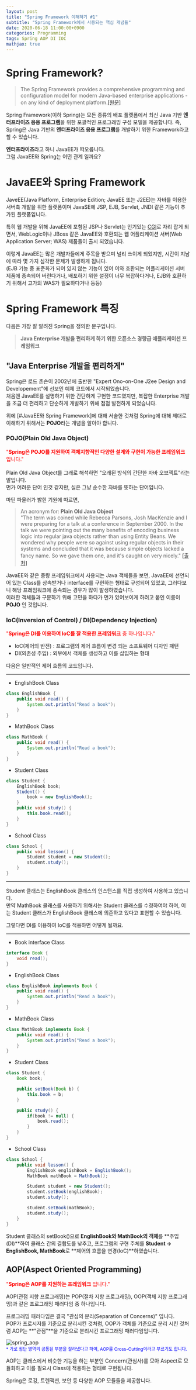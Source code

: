 ```yaml
---
layout: post
title: "Spring Framework 이해하기 #1"
subtitle: "Spring Framework에서 사용되는 핵심 개념들"
date: 2020-06-18 11:00:00+0900
categories: Programming
tags: Spring AOP DI IOC
mathjax: true
---
```


# Spring Framework?


> The Spring Framework provides a comprehensive programming and configuration model for modern Java-based enterprise applications - on any kind of deployment platform.[[원문]](https://spring.io/projects/spring-framework)

Spring Framework(이하 Spring)는 모든 종류의 배포 플랫폼에서 최신 Java 기반 **엔터프라이즈 응용 프로그램**을 위한 포괄적인 프로그래밍 구성 모델을 제공합니다.
즉, Spring은 Java 기반의 **엔터프라이즈 응용 프로그램**를 개발하기 위한 Framework라고 할 수 있습니다.  

**엔터프라이즈**라고 하니 JavaEE가 떠오릅니다.   
그럼 JavaEE와 Spring는 어떤 관계 일까요?  


# JavaEE와 Spring Framework

JaveEE(Java Platform, Enterprise Edition; JavaEE 또는 J2EE)는 자바를 이용한 서버측 개발을 위한 플랫폼이며 JavaSE에 JSP, EJB, Servlet, JNDI 같은 기능이 추가된 플랫폼입니다.  

특히 웹 개발을 위해 JavaEE에 포함된 JSP나 Servlet는 인기있는 [CGI](https://ko.wikipedia.org/wiki/공용_게이트웨이_인터네이스)로 자리 잡게 되면서, WebLogic이나 JBoss 같은 JavaEE와 호환되는 웹 어플리케이션 서버(Web Application Server; WAS) 제품들이 출시 되었습니다.  


이렇게 JavaEE는 많은 개발자들에게 주목을 받으며 널리 쓰이게 되었지만, 시간이 지남에 따라 몇 가지 심각한 문제가 발생하게 됩니다.  
(EJB 기능 중 표준화가 되어 있지 않는 기능이 있어 이와 호환되는 어플리케이션 서버 제품에 종속되어 버린다거나, 배포하기 위한 설정이 너무 복잡하다거나, EJB와 호환하기 위해서 고가의 WAS가 필요하다거나 등등)



# Spring Framework 특징	

다음은 가장 잘 알려진 Spring을 정의한 문구입니다.

> **Java Enterprise 개발을 편리하게 하기 위한 오픈소스 경량급 애플리케이션 프레임워크**


## "Java Enterprise 개발을 편리하게"
Spring은 로드 존슨이 2002년에 출반한 "Expert Ono-on-One J2ee Design and Developement"에 선보인 예제 코드에서 시작되었습니다.  
처음엔 JavaEE를 설명하기 위한 간단하게 구현한 코드였지만, 복잡한 Enterprise 개발을 조금 더 편리하고 단순하게 개발하기 위해 점점 발전하게 되었습니다.

위에 [#JavaEE와 Spring Framework]에 대해 서술한 것처럼 Spring에 대해 제대로 이해하기 위해서는 **POJO**라는 개념을 알아야 합니다.  

### POJO(Plain Old Java Object)
<span style="color:red;font-size:14px">"**Spring은 POJO를 지원하여 객체지향적인 다양한 설계와 구현이 가능한 프레임워크** 입니다."</span>
<br><br>
Plain Old Java Object를 그래로 해석하면 "오래된 방식의 간단한 자바 오브젝트"라는 말입니다.  
먼가 어려운 단어 인것 같지만, 실은 그냥 순수한 자바를 뜻하는 단어입니다.  

마틴 파울러가 밝힌 기원에 따르면,  

> An acronym for: **Plain Old Java Object**  
"The term was coined while Rebecca Parsons, Josh MacKenzie and I were preparing for a talk at a conference in September 2000. In the talk we were pointing out the many benefits of encoding business logic into regular java objects rather than using Entity Beans. We wondered why people were so against using regular objects in their systems and concluded that it was because simple objects lacked a fancy name. So we gave them one, and it's caught on very nicely." [[출처]](https://www.martinfowler.com/bliki/POJO.html)


JavaEE와 같은 중량 프레임워크에서 사용되는 Java 객체들을 보면, JavaEE에 선언되어 있는 Class를 상속받거나 interface를 구현하는 형태로 구성되어 있었고, 그러다보니 해당 프레임워크에 종속되는 경우가 많이 발생하였습니다.  
이러한 객체들과 구분하기 위해 고민을 하다가 먼가 있어보이게 하려고 붙인 이름이 **POJO** 인 것입니다.


### IoC(Inversion of Control) / DI(Dependency Injection)
<span style="color:red;font-size:14px">"**Spring은 DI를 이용하여 IoC를 잘 적용한 프레임워크** 중 하나입니다."</span>
<br>
- IoC(제어의 반전) : 프로그램의 제어 흐름이 변경 되는 소프트웨어 디자인 패턴  
- DI(의존성 주입)  : 외부에서 객체를 생성하고 이를 삽입하는 형태


다음은 일반적인 제어 흐름의 코드입니다.  

---
* EnglishBook Class
```java
class EnglishBook {
	public void read() {
		System.out.println("Read a book");
	}
}
```

* MathBook Class
```java
class MathBook {
	public void read() {
		System.out.println("Read a book");
	}
}
```

* Student Class
```java
class Student {
	EnglishBook book;
	Student() {
		book = new EnglishBook();
	}
	public void study() {
		this.book.read();
	}
}
```

* School Class
```java
class School {
	public void lesson() {
		Student student = new Student();
		student.study();
	}
}
```

---
Student 클래스는 EnglishBook 클래스의 인스턴스를 직접 생성하여 사용하고 있습니다.  
만약 MathBook 클래스를 사용하기 위해서는 Student 클래스를 수정하여야 하며, 이는 Student 클래스가 EnglishBook 클래스에 의존하고 있다고 표현할 수 있습니다.  

그렇다면 DI를 이용하여 IoC를 적용하면 어떻게 될까요.

---
* Book interface Class
```java
interface Book {
	void read();
}
```

* EnglishBook Class
```java
class EnglishBook implements Book {
	public void read() {
		System.out.println("Read a book");
	}
}
```

* MathBook Class
```java
class MathBook implements Book {
	public void read() {
		System.out.println("Read a book");
	}
}
```

* Student Class
```java
class Student {
	Book book;

	public setBook(Book b) {
		this.book = b;
	}

	public study() {
		if(book != null) {
			book.read();
		}
	}
}
```

* School Class
```java
class School {
	public void lesson() {
		EnglishBook englishBook = EnglishBook();
		MathBook mathBook = MathBook();

		Student student = new Student();
		student.setBook(englishBook);
		student.study();

		student.setBook(mathBook);
		student.study();
	}
}
```
Student 클래스의 setBook()으로 **EnglishBook와 MathBook의 객체**를 **주입(DI)**하여 클래스 간의 결합도를 낮추고, 프로그램의 구현 주체를 **Student &rarr; EnglishBook, MathBook**로 **제어의 흐름을 변경(IoC)**하였습니다. 


## AOP(Aspect Oriented Programming)
<span style="color:red;font-size:14px">"**Spring은 AOP를 지원하는 프레임워크** 입니다."</span>
<br>

AOP(관점 지향 프로그래밍)는 POP(절차 지향 프로그래밍), OOP(객체 지향 프로그래밍)과 같은 프로그래밍 패러다임 중 하나입니다.  

프로그래밍 패러다임은 결국 "관심의 분리(Separation of Concerns)" 입니다.  
POP가 프로시저를 기준으로 분리시킨 것처럼, OOP가 객체를 기준으로 분리 시킨 것처럼 AOP는 **"관점"**을 기준으로 분리시킨 프로그래밍 패러다임입니다. 


![spring_aop](/resource/Spring/Concept/spring_aop.png)  
<span style="color:blue;font-size:12px">* 가로 횡단 영역의 공통된 부분을 잘라냈다고 하여, AOP를 Cross-Cutting이라고 부르기도 합니다.</span>  

AOP는 클래스에서 비슷한 기능을 하는 부분인 Concern(관심사)를 모아 Aspect로 모듈화하고 이를 필요시 Class에 적용하는 형태로 구현됩니다.  

Spring은 로깅, 트렌잭션, 보안 등 다양한 AOP 모듈들을 제공합니다.  
